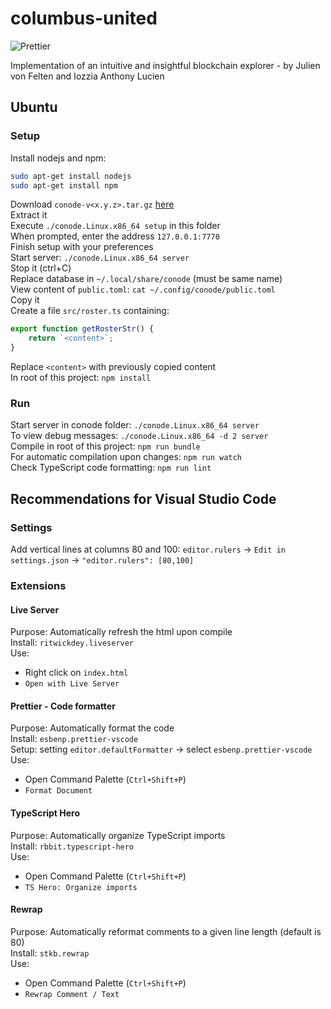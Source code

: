 # columbus-united

![Prettier](https://github.com/dedis/columbus-united/workflows/Prettier/badge.svg)

Implementation of an intuitive and insightful blockchain explorer - by Julien von Felten and Iozzia Anthony Lucien

## Ubuntu

### Setup

Install nodejs and npm:

```bash
sudo apt-get install nodejs
sudo apt-get install npm
```

Download `conode-v<x.y.z>.tar.gz` [here](https://github.com/dedis/cothority/releases)  
Extract it  
Execute `./conode.Linux.x86_64 setup` in this folder  
When prompted, enter the address `127.0.0.1:7770`  
Finish setup with your preferences  
Start server: `./conode.Linux.x86_64 server`  
Stop it (ctrl+C)  
Replace database in `~/.local/share/conode` (must be same name)  
View content of `public.toml`: `cat ~/.config/conode/public.toml`  
Copy it  
Create a file `src/roster.ts` containing:

```ts
export function getRosterStr() {
    return `<content>`;
}
```

Replace `<content>` with previously copied content  
In root of this project: `npm install`  

### Run

Start server in conode folder: `./conode.Linux.x86_64 server`  
To view debug messages: `./conode.Linux.x86_64 -d 2 server`  
Compile in root of this project: `npm run bundle`  
For automatic compilation upon changes: `npm run watch`  
Check TypeScript code formatting: `npm run lint`  

## Recommendations for Visual Studio Code

### Settings

Add vertical lines at columns 80 and 100: `editor.rulers` -> `Edit in settings.json` -> `"editor.rulers": [80,100]`  

### Extensions

#### Live Server

Purpose: Automatically refresh the html upon compile  
Install: `ritwickdey.liveserver`  
Use:

* Right click on `index.html`
* `Open with Live Server`

#### Prettier - Code formatter

Purpose: Automatically format the code  
Install: `esbenp.prettier-vscode`  
Setup: setting `editor.defaultFormatter` -> select `esbenp.prettier-vscode`  
Use:

* Open Command Palette (`Ctrl+Shift+P`)
* `Format Document`

#### TypeScript Hero

Purpose: Automatically organize TypeScript imports  
Install: `rbbit.typescript-hero`  
Use:

* Open Command Palette (`Ctrl+Shift+P`)
* `TS Hero: Organize imports`

#### Rewrap

Purpose: Automatically reformat comments to a given line length (default is 80)  
Install: `stkb.rewrap`  
Use:

* Open Command Palette (`Ctrl+Shift+P`)
* `Rewrap Comment / Text`

